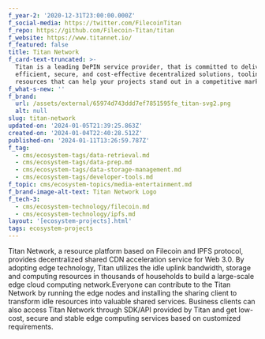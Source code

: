 ```yaml
---
f_year-2: '2020-12-31T23:00:00.000Z'
f_social-media: https://twitter.com/FilecoinTitan
f_repo: https://github.com/Filecoin-Titan/titan
f_website: https://www.titannet.io/
f_featured: false
title: Titan Network
f_card-text-truncated: >-
  Titan is a leading DePIN service provider, that is committed to delivering
  efficient, secure, and cost-effective decentralized solutions, tooling and
  resources that can help your projects stand out in a competitive marketplace
f_what-s-new: ''
f_brand:
  url: /assets/external/65974d743ddd7ef7851595fe_titan-svg2.png
  alt: null
slug: titan-network
updated-on: '2024-01-05T21:39:25.863Z'
created-on: '2024-01-04T22:40:28.512Z'
published-on: '2024-01-11T13:26:59.787Z'
f_tag:
  - cms/ecosystem-tags/data-retrieval.md
  - cms/ecosystem-tags/data-prep.md
  - cms/ecosystem-tags/data-storage-management.md
  - cms/ecosystem-tags/developer-tools.md
f_topic: cms/ecosystem-topics/media-entertainment.md
f_brand-image-alt-text: Titan Network Logo
f_tech-3:
  - cms/ecosystem-technology/filecoin.md
  - cms/ecosystem-technology/ipfs.md
layout: '[ecosystem-projects].html'
tags: ecosystem-projects
---
```


Titan Network, a resource platform based on Filecoin and IPFS protocol, provides decentralized shared CDN acceleration service for Web 3.0. By adopting edge technology, Titan utilizes the idle uplink bandwidth, storage and computing resources in thousands of households to build a large-scale edge cloud computing network.Everyone can contribute to the Titan Network by running the edge nodes and installing the sharing client to transform idle resources into valuable shared services. Business clients can also access Titan Network through SDK/API provided by Titan and get low-cost, secure and stable edge computing services based on customized requirements.
